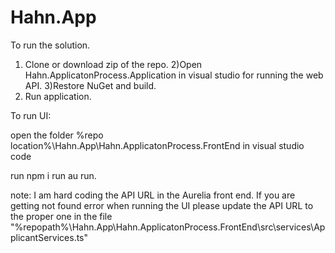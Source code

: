 # Hahn.App

To run the solution.

1) Clone or download zip of the repo.
2)Open Hahn.ApplicatonProcess.Application in visual studio for running the web API.
3)Restore NuGet and build.
4) Run application. 

To run UI:

open the folder %repo location%\Hahn.App\Hahn.ApplicatonProcess.FrontEnd in visual studio code

run npm i
 run au run.
 
note: I am hard coding the API URL in the Aurelia front end. If you are getting not found error when running the UI please update the API URL to the proper one in the file "%repopath%\Hahn.App\Hahn.ApplicatonProcess.FrontEnd\src\services\ApplicantServices.ts"
